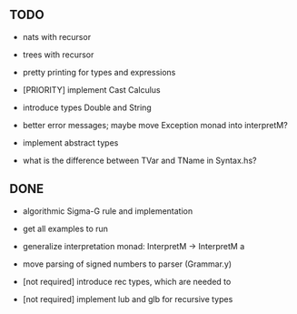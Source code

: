 ## TODO

* nats with recursor
* trees with recursor
* pretty printing for types and expressions

* [PRIORITY] implement Cast Calculus
* introduce types Double and String
* better error messages; maybe move Exception monad into interpretM?
* implement abstract types
* what is the difference between TVar and TName in Syntax.hs?

## DONE

* algorithmic Sigma-G rule and implementation
* get all examples to run
* generalize interpretation monad: InterpretM -> InterpretM a
* move parsing of signed numbers to parser (Grammar.y)

* [not required] introduce rec types, which are needed to
* [not required] implement lub and glb for recursive types

